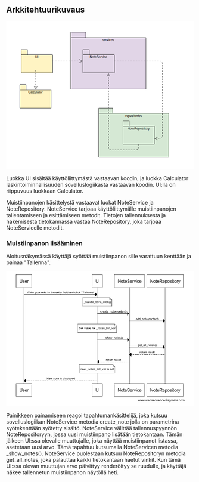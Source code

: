 ## Arkkitehtuurikuvaus


![Pakkauskaavio](kuvat/pakkauskaavio.png)

Luokka UI sisältää käyttöliittymästä vastaavan koodin, ja luokka Calculator laskintoiminnallisuuden sovelluslogiikasta vastaavan koodin. UI:lla on riippuvuus luokkaan Calculator.

Muistiinpanojen käsittelystä vastaavat luokat NoteService ja NoteRepository. NoteService tarjoaa käyttöliittymälle muistiinpanojen tallentamiseen ja esittämiseen metodit. Tietojen tallennuksesta ja hakemisesta tietokannassa vastaa NoteRepository, joka tarjoaa NoteServicelle metodit.

### Muistiinpanon lisääminen

Aloitusnäkymässä käyttäjä syöttää muistiinpanon sille varattuun kenttään ja painaa "Tallenna".

![Sekvenssikaavio](kuvat/muistiinpanon_lisaaminen.png)

Painikkeen painamiseen reagoi tapahtumankäsittelijä, joka kutsuu sovelluslogiikan NoteService metodia create_note jolla on parametrina syötekenttään syötetty sisältö. NoteService välittää tallennuspyynnön NoteRepositoryyn, jossa uusi muistiinpano lisätään tietokantaan. Tämän jälkeen UI:ssa olevalle muuttujalle, joka näyttää muistiinpanot listassa, asetetaan uusi arvo. Tämä tapahtuu kutsumalla NoteServicen metodia _show_notes(). NoteService puolestaan kutsuu NoteRepositoryn metodia get_all_notes, joka palauttaa kaikki tietokantaan haetut vinkit. Kun tämä UI:ssa olevan muuttujan arvo päivittyy renderöityy se ruudulle, ja käyttäjä näkee tallennetun muistiinpanon näytöllä heti.